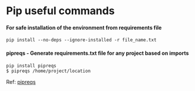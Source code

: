# Pip useful commands

#### For safe installation of the environment from requirements file 
```
pip install --no-deps --ignore-installed -r file_name.txt
```
#### pipreqs - Generate requirements.txt file for any project based on imports
```
pip install pipreqs
$ pipreqs /home/project/location
```
Ref: [pipreqs](https://github.com/bndr/pipreqs)
